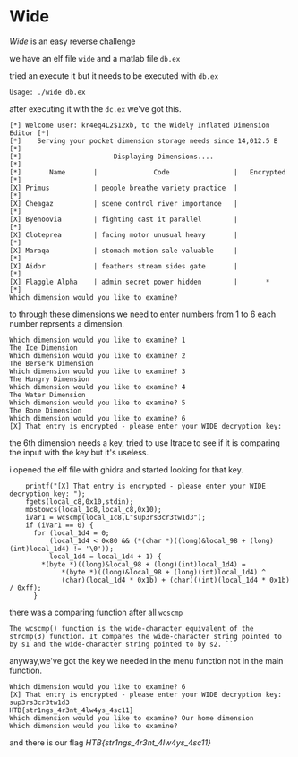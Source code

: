 # Wide

_Wide_ is an easy reverse challenge

we have an elf file `wide` and a matlab file `db.ex`

tried an execute it but it needs to be executed with `db.ex`

```
Usage: ./wide db.ex
```

after executing it with the `dc.ex` we've got this.

```
[*] Welcome user: kr4eq4L2$12xb, to the Widely Inflated Dimension Editor [*]
[*]    Serving your pocket dimension storage needs since 14,012.5 B      [*]
[*]                       Displaying Dimensions....                      [*]
[*]       Name       |              Code                |   Encrypted    [*]
[X] Primus           | people breathe variety practice  |                [*]
[X] Cheagaz          | scene control river importance   |                [*]
[X] Byenoovia        | fighting cast it parallel        |                [*]
[X] Cloteprea        | facing motor unusual heavy       |                [*]
[X] Maraqa           | stomach motion sale valuable     |                [*]
[X] Aidor            | feathers stream sides gate       |                [*]
[X] Flaggle Alpha    | admin secret power hidden        |       *        [*]
Which dimension would you like to examine? 
```
to through these dimensions we need to enter numbers from 1 to 6 each number reprsents a dimension.

```
Which dimension would you like to examine? 1
The Ice Dimension
Which dimension would you like to examine? 2
The Berserk Dimension
Which dimension would you like to examine? 3
The Hungry Dimension
Which dimension would you like to examine? 4
The Water Dimension
Which dimension would you like to examine? 5
The Bone Dimension
Which dimension would you like to examine? 6
[X] That entry is encrypted - please enter your WIDE decryption key: 
```
the 6th dimension needs a key, tried to use ltrace to see if it is comparing the input with the key but it's useless.

i opened the elf file with ghidra and started looking for that key.

```
    printf("[X] That entry is encrypted - please enter your WIDE decryption key: ");
    fgets(local_c8,0x10,stdin);
    mbstowcs(local_1c8,local_c8,0x10);
    iVar1 = wcscmp(local_1c8,L"sup3rs3cr3tw1d3");
    if (iVar1 == 0) {
      for (local_1d4 = 0;
          (local_1d4 < 0x80 && (*(char *)((long)&local_98 + (long)(int)local_1d4) != '\0'));
          local_1d4 = local_1d4 + 1) {
        *(byte *)((long)&local_98 + (long)(int)local_1d4) =
             *(byte *)((long)&local_98 + (long)(int)local_1d4) ^
             (char)(local_1d4 * 0x1b) + (char)((int)(local_1d4 * 0x1b) / 0xff);
      }
```
there was a comparing function after all `wcscmp`

```
The wcscmp() function is the wide-character equivalent of the strcmp(3) function. It compares the wide-character string pointed to by s1 and the wide-character string pointed to by s2. ```
```
anyway,we've got the key we needed in the menu function not in the main function.

```
Which dimension would you like to examine? 6
[X] That entry is encrypted - please enter your WIDE decryption key: sup3rs3cr3tw1d3
HTB{str1ngs_4r3nt_4lw4ys_4sc11}
Which dimension would you like to examine? Our home dimension
Which dimension would you like to examine? 
```
and there is our flag _HTB{str1ngs_4r3nt_4lw4ys_4sc11}_
